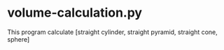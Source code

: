# volume-calculation.py
This program calculate [straight cylinder, straight pyramid, straight cone, sphere] 
